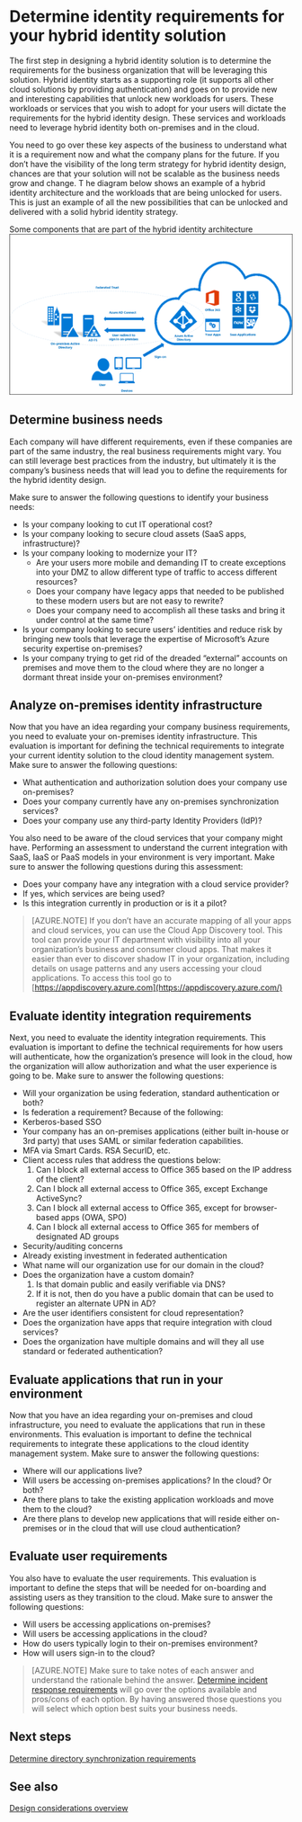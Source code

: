 <properties
	pageTitle="Azure Active Directory hybrid identity design considerations - determine identity requirements | Microsoft Azure"
	description="Identify the company’s business needs that will lead you to define the requirements for the hybrid identity design."
	documentationCenter=""
	services="active-directory"
	authors="billmath"
	manager="stevenpo"
	editor=""/>

<tags
	ms.service="active-directory"
	ms.devlang="na"
	ms.topic="article"
    ms.tgt_pltfrm="na"
    ms.workload="identity" 
	ms.date="05/02/2016"
	ms.author="billmath"/>

# Determine identity requirements for your hybrid identity solution
The first step in designing a hybrid identity solution is to determine the requirements for the business organization that will be leveraging this solution.  Hybrid identity starts as a supporting role (it supports all other cloud solutions by providing authentication) and goes on to provide new and interesting capabilities that unlock new workloads for users.  These workloads or services that you wish to adopt for your users will dictate the requirements for the hybrid identity design.  These services and workloads need to leverage hybrid identity both on-premises and in the cloud.  

You need to go over these key aspects of the business to understand what it is a requirement now and what the company plans for the future. If you don’t have the visibility of the long term strategy for hybrid identity design, chances are that your solution will not be scalable as the business needs grow and change.   T he diagram below shows an example of a hybrid identity architecture and the workloads that are being unlocked for users. This is just an example of all the new possibilities that can be unlocked and delivered with a solid hybrid identity strategy. 
 
Some components that are part of the hybrid identity architecture
![](./media/hybrid-id-design-considerations/hybrid-identity-architechture.png)

## Determine business needs
Each company will have different requirements, even if these companies are part of the same industry, the real business requirements might vary. You can still leverage best practices from the industry, but ultimately it is the company’s business needs that will lead you to define the requirements for the hybrid identity design. 

Make sure to answer the following questions to identify your business needs:

- Is your company looking to cut IT operational cost?
- Is your company looking to secure cloud assets (SaaS apps, infrastructure)?
- Is your company looking to modernize your IT?
  - Are your users more mobile and demanding IT to create exceptions into your DMZ to allow different type of traffic to access different resources?
  - Does your company have legacy apps that needed to be published to these modern users but are not easy to rewrite?
  - Does your company need to accomplish all these tasks and bring it under control at the same time?
- Is your company looking to secure users’ identities and reduce risk by bringing new tools that leverage the expertise of Microsoft’s Azure security expertise on-premises?
- Is your company trying to get rid of the dreaded “external” accounts on premises and move them to the cloud where they are no longer a dormant threat inside your on-premises environment?

## Analyze on-premises identity infrastructure
Now that you have an idea regarding your company business requirements, you need to evaluate your on-premises identity infrastructure. This evaluation is important for defining the technical requirements to integrate your current identity solution to the cloud identity management system. Make sure to answer the following questions:

- What authentication and authorization solution does your company use on-premises? 
- Does your company currently have any on-premises synchronization services?
- Does your company use any third-party Identity Providers (IdP)?

You also need to be aware of the cloud services that your company might have. Performing an assessment to understand the current integration with SaaS, IaaS or PaaS models in your environment is very important. Make sure to answer the following questions during this assessment:
- Does your company have any integration with a cloud service provider?
- If yes, which services are being used?
- Is this integration currently in production or is it a pilot?


>[AZURE.NOTE]
If you don’t have an accurate mapping of all your apps and cloud services, you can use the Cloud App Discovery tool. This tool can provide your IT department with visibility into all your organization’s business and consumer cloud apps. That makes it easier than ever to discover shadow IT in your organization, including details on usage patterns and any users accessing your cloud applications. To access this tool go to [https://appdiscovery.azure.com](https://appdiscovery.azure.com/)

## Evaluate identity integration requirements
Next, you need to evaluate the identity integration requirements. This evaluation is important to define the technical requirements for how users will authenticate, how the organization’s presence will look in the cloud, how the organization will allow authorization and what the user experience is going to be. Make sure to answer the following questions:

- Will your organization be using federation, standard authentication or both?
- Is federation a requirement?  Because of the following:
 - Kerberos-based SSO
 - Your company has an on-premises applications (either built in-house or 3rd party) that uses SAML or similar federation capabilities.
 - MFA via Smart Cards. RSA SecurID, etc.
 - Client access rules that address the questions below:
     1. Can I block all external access to Office 365 based on the IP address of the client?
     1. Can I block all external access to Office 365, except Exchange ActiveSync?
     1. Can I block all external access to Office 365, except for browser-based apps (OWA, SPO)
     1. Can I block all external access to Office 365 for members of designated AD groups
- Security/auditing concerns
- Already existing investment in federated authentication
- What name will our organization use for our domain in the cloud?
- Does the organization have a custom domain?
    1. Is that domain public and easily verifiable via DNS?
    1. If it is not, then do you have a public domain that can be used to register an alternate UPN in AD?
- Are the user identifiers consistent for cloud representation? 
- Does the organization have apps that require integration with cloud services?
- Does the organization have multiple domains and will they all use standard or federated authentication?

## Evaluate applications that run in your environment
Now that you have an idea regarding your on-premises and cloud infrastructure, you need to evaluate the applications that run in these environments. This evaluation is important to define the technical requirements to integrate these applications to the cloud identity management system. Make sure to answer the following questions:

- Where will our applications live?
- Will users be accessing on-premises applications?  In the cloud? Or both?
- Are there plans to take the existing application workloads and move them to the cloud?
- Are there plans to develop new applications that will reside either on-premises or in the cloud that will use cloud authentication?

## Evaluate user requirements
You also have to evaluate the user requirements. This evaluation is important to define the steps that will be needed for on-boarding and assisting users as they transition to the cloud. Make sure to answer the following questions:

- Will users be accessing applications on-premises?
- Will users be accessing applications in the cloud?
- How do users typically login to their on-premises environment?
- How will users sign-in to the cloud?

>[AZURE.NOTE]
Make sure to take notes of each answer and understand the rationale behind the answer. [Determine incident response requirements](active-directory-hybrid-identity-design-considerations-incident-response-requirements.md) will go over the options available and pros/cons of each option.  By having answered those questions you will select which option best suits your business needs.

## Next steps
[Determine directory synchronization requirements](active-directory-hybrid-identity-design-considerations-directory-sync-requirements.md)

## See also
[Design considerations overview](active-directory-hybrid-identity-design-considerations-overview.md)
